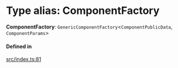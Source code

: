 # Type alias: ComponentFactory

 **ComponentFactory**: `GenericComponentFactory`<`ComponentPublicData`, `ComponentParams`\>

#### Defined in

[src/index.ts:81](https://github.com/zjayers/AssembleJS/blob/3539104/src/index.ts#L81)
